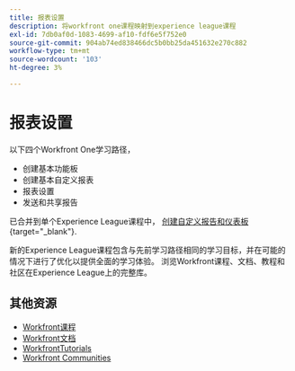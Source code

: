 ```yaml
---
title: 报表设置
description: 将workfront one课程映射到experience league课程
exl-id: 7db0af0d-1083-4699-af10-fdf6e5f752e0
source-git-commit: 904ab74ed838466dc5b0bb25da451632e270c882
workflow-type: tm+mt
source-wordcount: '103'
ht-degree: 3%

---
```


# 报表设置

以下四个Workfront One学习路径，

* 创建基本功能板
* 创建基本自定义报表
* 报表设置
* 发送和共享报告

已合并到单个Experience League课程中， [创建自定义报告和仪表板](https://experienceleague.adobe.com/?recommended=Workfront-U-1-2022.3.reporting){target="_blank"}.

新的Experience League课程包含与先前学习路径相同的学习目标，并在可能的情况下进行了优化以提供全面的学习体验。  浏览Workfront课程、文档、教程和社区在Experience League上的完整库。

## 其他资源

* [Workfront课程](https://experienceleague.adobe.com/?lang=en&amp;Solution=Workfront#courses)
* [Workfront文档](https://experienceleague.adobe.com/docs/workfront.html)
* [WorkfrontTutorials](https://experienceleague.adobe.com/docs/workfront-learn/tutorials-workfront/home.html)
* [Workfront Communities](https://experienceleaguecommunities.adobe.com/t5/workfront/ct-p/workfront)
